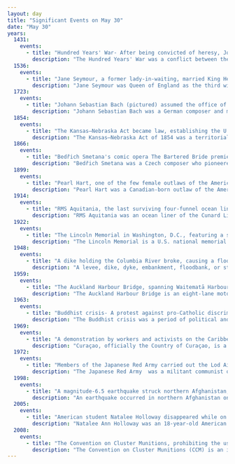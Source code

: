 ```yaml
---
layout: day
title: "Significant Events on May 30"
date: "May 30"
years:
  1431:
    events:
      - title: "Hundred Years' War- After being convicted of heresy, Joan of Arc was burned at the stake in Rouen, France."
        description: "The Hundred Years' War was a conflict between the kingdoms of England and France and a civil war in France during the Late Middle Ages. It emerged from feudal disputes over the Duchy of Aquitaine and was triggered by a claim to the French throne made by Edward III of England. The war grew into a broader military, economic, and political struggle involving factions from across Western Europe, fuelled by emerging nationalism on both sides. The periodisation of the war typically charts it as taking place over 116 years. However, it was an intermittent conflict which was frequently interrupted by external factors, such as the Black Death, and several years of truces."
  1536:
    events:
      - title: "Jane Seymour, a former lady-in-waiting, married King Henry VIII, becoming the queen consort of England."
        description: "Jane Seymour was Queen of England as the third wife of King Henry VIII from their marriage on 30 May 1536 until her death the next year. She became queen following the execution of Henry's second wife, Anne Boleyn, who was accused by Henry of adultery after failing to produce a male heir. Jane, however, died of postnatal complications less than two weeks after the birth of her only child, the future King Edward VI. She was the only wife of Henry VIII to receive a queen's funeral; and Henry was later buried alongside her remains in St George's Chapel, Windsor Castle."
  1723:
    events:
      - title: "Johann Sebastian Bach (pictured) assumed the office of Thomaskantor in Leipzig, presenting the cantata Die Elenden sollen essen in St. Nicholas Church."
        description: "Johann Sebastian Bach was a German composer and musician of the late Baroque period. He is known for his prolific output across a variety of instruments and forms, including the orchestral Brandenburg Concertos; solo instrumental works such as the cello suites and sonatas and partitas for solo violin; keyboard works such as the Goldberg Variations and The Well-Tempered Clavier; organ works such as the Schübler Chorales and the Toccata and Fugue in D minor; and choral works such as the St Matthew Passion and the Mass in B minor. Since the 19th-century Bach Revival, he has been widely regarded as one of the greatest composers in the history of Western music."
  1854:
    events:
      - title: "The Kansas–Nebraska Act became law, establishing the U.S. territories of Nebraska and Kansas, and allowing their settlers to determine if slavery would be permitted."
        description: "The Kansas–Nebraska Act of 1854 was a territorial organic act that created the territories of Kansas and Nebraska. It was drafted by Democratic Senator Stephen A. Douglas, passed by the 33rd United States Congress, and signed into law by President Franklin Pierce. Douglas introduced the bill intending to open up new lands to develop and facilitate the construction of a transcontinental railroad. However, the Kansas–Nebraska Act effectively repealed the Missouri Compromise of 1820, stoking national tensions over slavery and contributing to a series of armed conflicts known as 'Bleeding Kansas'."
  1866:
    events:
      - title: "Bedřich Smetana's comic opera The Bartered Bride premiered in Prague."
        description: "Bedřich Smetana was a Czech composer who pioneered the development of a musical style that became closely identified with his people's aspirations to a cultural and political 'revival'. He has been regarded in his homeland as the father of Czech music. Internationally he is best known for his 1866 opera The Bartered Bride and for the symphonic cycle Má vlast, which portrays the history, legends and landscape of the composer's native Bohemia. It contains the famous symphonic poem 'Vltava', also popularly known by its German name 'Die Moldau'."
  1899:
    events:
      - title: "Pearl Hart, one of the few female outlaws of the American Old West, committed one of the last recorded stagecoach robberies, about 30 miles (48 km) southeast of Globe, Arizona."
        description: "Pearl Hart was a Canadian-born outlaw of the American Old West. She committed one of the last recorded stagecoach robberies in the United States, and her crime gained notoriety primarily because of her gender. Many details of Hart's life are uncertain, with available reports being varied and often contradictory."
  1914:
    events:
      - title: "RMS Aquitania, the last surviving four-funnel ocean liner, departed from Liverpool on her maiden voyage to New York City."
        description: "RMS Aquitania was an ocean liner of the Cunard Line in service from 1914 to 1950. She was designed by Leonard Peskett and built by John Brown & Company in Clydebank, Scotland. She was launched on 21 April 1913 and sailed on her maiden voyage from Liverpool to New York on 30 May 1914. She was given the title of Royal Mail Ship (RMS) like many other Cunard ocean liners since she carried the royal mail on many of her voyages. Aquitania was the third in Cunard Line's grand trio of express liners, preceded by RMS Mauretania and RMS Lusitania, and was the last surviving four-funnelled ocean liner. Shortly after Aquitania entered service, the First World War broke out, during which she was first converted into an auxiliary cruiser before being used as a troop transport and a hospital ship, notably as part of the Dardanelles Campaign."
  1922:
    events:
      - title: "The Lincoln Memorial in Washington, D.C., featuring a sculpture of the sixteenth U.S. president Abraham Lincoln by Daniel Chester French, opened."
        description: "The Lincoln Memorial is a U.S. national memorial honoring Abraham Lincoln, the 16th president of the United States, located on the western end of the National Mall of Washington, D.C. The memorial is built in a neoclassical style and forms a classical temple. The memorial's architect was Henry Bacon. In 1920, Daniel Chester French designed the large interior Statue of Abraham Lincoln, which was carved in marble by the Piccirilli brothers. Jules Guerin painted the interior murals, and the epitaph above the statue was written by Royal Cortissoz. Dedicated on May 30, 1922, it is one of several memorials built to honor an American president. It has been a major tourist attraction since its opening, and over the years, has occasionally been used as a symbolic center focused on race relations and civil rights."
  1948:
    events:
      - title: "A dike holding the Columbia River broke, causing a flood that destroyed Vanport, Oregon, U.S., only five years after the city was built."
        description: "A levee, dike, dyke, embankment, floodbank, or stop bank is an elevated ridge, natural or artificial, alongside the banks of a river, often intended to protect against flooding of the area adjoining the river. It is usually earthen and often runs parallel to the course of a river in its floodplain or along low-lying coastlines."
  1959:
    events:
      - title: "The Auckland Harbour Bridge, spanning Waitematā Harbour between the Saint Marys Bay and Northcote suburbs of Auckland, New Zealand, officially opened."
        description: "The Auckland Harbour Bridge is an eight-lane motorway bridge over Waitematā Harbour in Auckland, New Zealand. It joins St Marys Bay on the Auckland city side with Northcote on the North Shore side. It is part of State Highway 1 and the Auckland Northern Motorway. The bridge is operated by the NZ Transport Agency (NZTA). It is the second-longest road bridge in New Zealand, and the longest in the North Island."
  1963:
    events:
      - title: "Buddhist crisis- A protest against pro-Catholic discrimination was held outside the National Assembly of South Vietnam in Saigon, the first open demonstration against President Ngô Đình Diệm."
        description: "The Buddhist crisis was a period of political and religious tension in South Vietnam between May and November 1963, characterized by a series of repressive acts by the South Vietnamese government and a campaign of civil resistance, led mainly by Buddhist monks."
  1969:
    events:
      - title: "A demonstration by workers and activists on the Caribbean island of Curaçao escalated into a violent uprising  which destroyed much of Willemstad."
        description: "Curaçao, officially the Country of Curaçao, is a constituent island country within the Kingdom of the Netherlands in the southern Caribbean Sea, specifically the Dutch Caribbean region, about 65 km (40 mi) north of Venezuela."
  1972:
    events:
      - title: "Members of the Japanese Red Army carried out the Lod Airport massacre in Tel Aviv, Israel, on behalf of PFLP External Operations, killing over 20 people and injuring almost 80 others."
        description: "The Japanese Red Army  was a militant communist organization active from 1971 to 2001. It was designated a terrorist organization by Japan and the United States. The JRA was founded by Fusako Shigenobu and Tsuyoshi Okudaira in February 1971, and was most active in the 1970s and 1980s, operating mostly out of Lebanon with PFLP collaboration and funding from Muammar Gaddafi's Libya, as well as Syria and North Korea."
  1998:
    events:
      - title: "A magnitude-6.5 earthquake struck northern Afghanistan, killing at least 4,000 people, destroying more than 30 villages, and leaving 45,000 people homeless."
        description: "An earthquake occurred in northern Afghanistan on May 30, 1998, at 06-22 UTC in Takhar Province, with a moment magnitude of 6.5 and a maximum modified Mercalli intensity of VIII (Severe). At the time, the Afghan Civil War was underway; the affected area was controlled by the United Islamic Front for the Salvation of Afghanistan."
  2005:
    events:
      - title: "American student Natalee Holloway disappeared while on a high-school graduation trip to Aruba."
        description: "Natalee Ann Holloway was an 18-year-old American high school graduate from Mountain Brook, Alabama, who disappeared from the Caribbean island of Aruba on May 30, 2005. Her disappearance resulted in an international media sensation, especially in the United States. The prime suspect, Dutch national Joran van der Sloot, has made conflicting statements over the years about his involvement, including a confession to killing her. Holloway's remains have not been found."
  2008:
    events:
      - title: "The Convention on Cluster Munitions, prohibiting the use, transfer, and stockpiling of cluster bombs, was adopted."
        description: "The Convention on Cluster Munitions (CCM) is an international treaty that prohibits all use, transfer, production, and stockpiling of cluster munitions, a type of explosive weapon which scatters submunitions ('bomblets') over an area. Additionally, the convention establishes a framework to support victim assistance, clearance of contaminated sites, risk reduction education, and stockpile destruction. The convention was adopted on 30 May 2008 in Dublin, and was opened for signature on 3 December 2008 in Oslo. It entered into force on 1 August 2010, six months after it was ratified by 30 states. As of December 2023, a total of 124 states are committed to the goal of the convention, with 112 states that have ratified it, and 12 states that have signed the convention but not yet ratified it.a"
---
```

